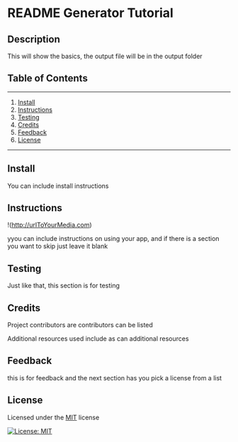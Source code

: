 # README Generator Tutorial

## Description

  This will show the basics, the output file will be in the output folder

## Table of Contents
---
1. [Install](#install)
1. [Instructions](#instructions)
1. [Testing](#testing)
1. [Credits](#credits)
1. [Feedback](#feedback)
1. [License](#license)
---

## Install

  You can include install instructions

## Instructions

  !(http://urlToYourMedia.com)

  yyou can include instructions on using your app, and if there is a section you want to skip just leave it blank

## Testing

  Just like that, this section is for testing

## Credits

  Project contributors are contributors can be listed

  Additional resources used include as can additional resources

## Feedback

  this is for feedback and the next section has you pick a license from a list

## License

  Licensed under the [MIT]((https://opensource.org/licenses/MIT)) license

[![License: MIT](https://img.shields.io/badge/License-MIT-yellow.svg)](https://opensource.org/licenses/MIT)